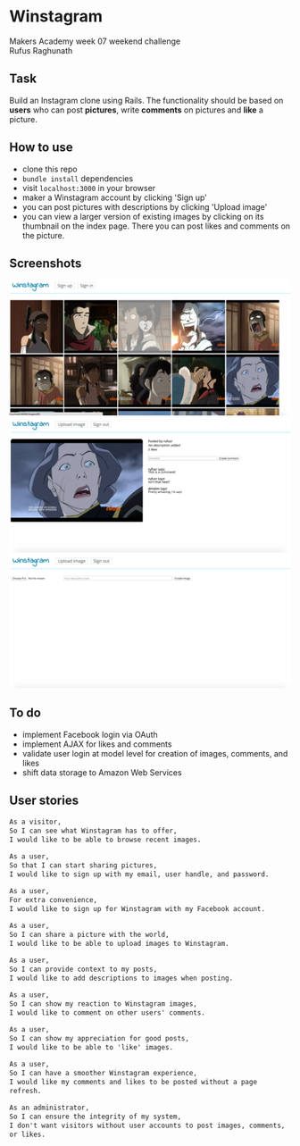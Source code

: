 Winstagram
===================
Makers Academy week 07 weekend challenge<br>
Rufus Raghunath<br>


Task
-----

Build an Instagram clone using Rails. The functionality should be based on **users** who can post **pictures**, write **comments** on pictures and **like** a picture.


How to use
-----

- clone this repo
- ```bundle install``` dependencies
- visit ```localhost:3000``` in your browser
- maker a Winstagram account by clicking 'Sign up'
- you can post pictures with descriptions by clicking 'Upload image'
- you can view a larger version of existing images by clicking on its thumbnail on the index page. There you can post likes and comments on the picture.


Screenshots
-----
![index](app/assets/images/index.png)
![image](app/assets/images/view-image.png)
![upload](app/assets/images/upload.png)


To do
-----

- implement Facebook login via OAuth
- implement AJAX for likes and comments
- validate user login at model level for creation of images, comments, and likes
- shift data storage to Amazon Web Services


User stories
-----

```
As a visitor,
So I can see what Winstagram has to offer,
I would like to be able to browse recent images.
```
```
As a user,
So that I can start sharing pictures,
I would like to sign up with my email, user handle, and password.
```
```
As a user,
For extra convenience,
I would like to sign up for Winstagram with my Facebook account.
```
```
As a user,
So I can share a picture with the world,
I would like to be able to upload images to Winstagram.
```
```
As a user,
So I can provide context to my posts,
I would like to add descriptions to images when posting.
```
```
As a user,
So I can show my reaction to Winstagram images,
I would like to comment on other users' comments.
```
```
As a user,
So I can show my appreciation for good posts,
I would like to be able to 'like' images.
```
```
As a user,
So I can have a smoother Winstagram experience,
I would like my comments and likes to be posted without a page refresh.
```
```
As an administrator,
So I can ensure the integrity of my system,
I don't want visitors without user accounts to post images, comments, or likes.
```
